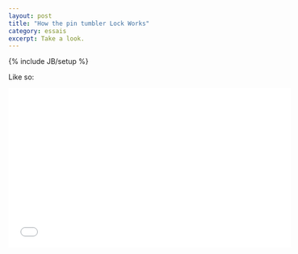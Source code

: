 ```yaml
---
layout: post
title: "How the pin tumbler Lock Works"
category: essais
excerpt: Take a look.
---
```

{% include JB/setup %}

Like so:

<iframe width="560" height="315" src="//www.youtube.com/embed/QiYIYXEX9Ko" frameborder="0"> </iframe>

<a href="https://plus.google.com/+VincentBarr0?rel=author"></a>